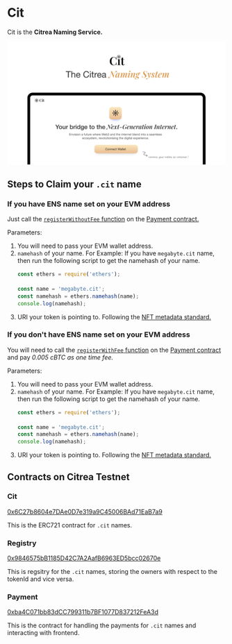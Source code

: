 # Cit

Cit is the **Citrea Naming Service.**

![](./banner.png)

## Steps to Claim your `.cit` name

### If you have ENS name set on your EVM address

Just call the [`registerWithoutFee` function](https://github.com/megabyte0x/encode_bitcoin/blob/dcb8049e908f7934c012b204b0befb7d0ed54fca/contracts/src/Payment.sol#L56) on the [Payment contract.](https://explorer.testnet.citrea.xyz/address/0xba4C071bb83dCC799311b7BF1077D837212FeA3d?tab=write_contract#e67349f7) 

Parameters:
1. You will need to pass your EVM wallet address. 
2.  `namehash` of your name.
    For Example: If you have `megabyte.cit` name, then run the following script to get the namehash of your name.
    ```javascript
    const ethers = require('ethers');

    const name = 'megabyte.cit';
    const namehash = ethers.namehash(name);
    console.log(namehash);
    ```
3. URI your token is pointing to. Following the [NFT metadata standard.](https://github.com/ethereum/ercs/blob/master/ERCS/erc-721.md)

### If you don't have ENS name set on your EVM address

You will need to call the [`registerWithFee` function](https://github.com/megabyte0x/encode_bitcoin/blob/dcb8049e908f7934c012b204b0befb7d0ed54fca/contracts/src/Payment.sol#L47) on the [Payment contract](https://explorer.testnet.citrea.xyz/address/0xba4C071bb83dCC799311b7BF1077D837212FeA3d?tab=write_contract#f20d79f7) and pay *0.005 cBTC as one time fee.*

Parameters:
1. You will need to pass your EVM wallet address.
2. `namehash` of your name.
    For Example: If you have `megabyte.cit` name, then run the following script to get the namehash of your name.
    ```javascript
    const ethers = require('ethers');

    const name = 'megabyte.cit';
    const namehash = ethers.namehash(name);
    console.log(namehash);
    ```
3. URI your token is pointing to. Following the [NFT metadata standard.](https://github.com/ethereum/ercs/blob/master/ERCS/erc-721.md)


## Contracts on Citrea Testnet

### Cit
[0x6C27b8604e7DAe0D7e319a9C45006BAd71EaB7a9](https://explorer.testnet.citrea.xyz/address/0x6C27b8604e7DAe0D7e319a9C45006BAd71EaB7a9)

This is the ERC721 contract for `.cit` names.

### Registry 
[0x9846575bB1185D42C7A2AafB6963ED5bcc02670e](https://explorer.testnet.citrea.xyz/address/0x9846575bB1185D42C7A2AafB6963ED5bcc02670e)

This is regsitry for the `.cit` names, storing the owners with respect to the tokenId and vice versa.

### Payment
[0xba4C071bb83dCC799311b7BF1077D837212FeA3d](https://explorer.testnet.citrea.xyz/address/0xba4C071bb83dCC799311b7BF1077D837212FeA3d)

This is the contract for handling the payments for `.cit` names and interacting with frontend. 
